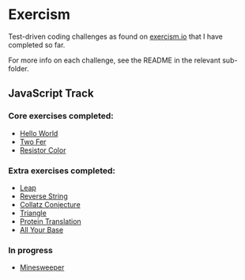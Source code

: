 # Exercism

Test-driven coding challenges as found on [exercism.io](https://exercism.io) that I have completed so far.

For more info on each challenge, see the README in the relevant sub-folder.

## JavaScript Track

### Core exercises completed:

- [Hello World](./javascript/hello-world)
- [Two Fer](./javascript/two-fer)
- [Resistor Color](./javascript/resistor-color)

### Extra exercises completed:
- [Leap](./javascript/leap)
- [Reverse String](./javascript/reverse-string)
- [Collatz Conjecture](./javascript/collatz-conjecture)
- [Triangle](./javascript/triangle)
- [Protein Translation](./javascript/protein-translation)
- [All Your Base](./javascript/all-your-base)

### In progress

- [Minesweeper](./javascript/minesweeper)



